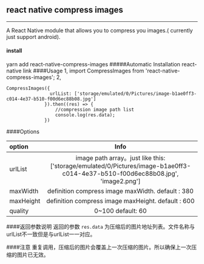 ## react native compress images


----------
A React Native module that allows you to compress you images.( currently just support android).

#### install

yarn add react-native-compress-images
#####Automatic Installation
react-native link
####Usage
1, import CompressImages from 'react-native-compress-images';
2, 
```
CompressImages({
				urlList: ['storage/emulated/0/Pictures/image-b1ae0ff3-c014-4e37-b510-f00d6ec88b08.jpg']
              }).then((res) => {
	              //compression image path list
                  console.log(res.data);
              })
```              
####Options

| option     |   Info   |
| :-------- |:------: |
| urlList    | image path array。just like this: ['storage/emulated/0/Pictures/image-b1ae0ff3-c014-4e37-b510-f00d6ec88b08.jpg', 'image2.png']  |
|maxWidth| definition compress image maxWidth. default : 380|
|maxHeight| definition compress image maxHeight. default : 600|
|quality| 0~100  default: 60|
####返回参数说明
返回的参数
```res.data```
为压缩后的图片地址列表。文件名称与urlList不一致但是与urlList一一对应。

####注意
重复调用，压缩后的图片会覆盖上一次压缩的图片。所以确保上一次压缩的图片已无效。
       